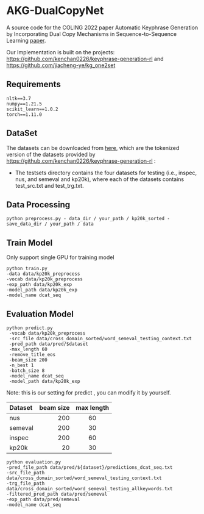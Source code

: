 # AKG-DualCopyNet

A source code for the COLING 2022 paper Automatic Keyphrase Generation by Incorporating Dual Copy
Mechanisms in Sequence-to-Sequence Learning [paper](https://aclanthology.org/2022.coling-1.204/).

Our Implementation is built on the projects:
https://github.com/kenchan0226/keyphrase-generation-rl and https://github.com/jiacheng-ye/kg_one2set

## Requirements

```shell
nltk==3.7
numpy==1.21.5
scikit_learn==1.0.2
torch==1.11.0
```

## DataSet

The datasets can be downloaded
from [here](https://drive.google.com/file/d/1wDZjybrAThhLstVe_hh0fQmKgZbNQgB6/view?usp=sharing), which are the tokenized
version of the datasets provided
by https://github.com/kenchan0226/keyphrase-generation-rl :

* The testsets directory contains the four datasets for testing (i.e., inspec, nus, and semeval and kp20k), where each
  of the datasets contains test_src.txt and test_trg.txt.

## Data Processing

```shell
python preprocess.py - data_dir / your_path / kp20k_sorted - save_data_dir / your_path / data
```

## Train Model

Only support single GPU for training model

```shell
python train.py 
-data data/kp20k_preprocess  
-vocab data/kp20k_preprocess  
-exp_path data/kp20k_exp  
-model_path data/kp20k_exp  
-model_name dcat_seq
```

## Evaluation Model

```shell
python predict.py
 -vocab data/kp20k_preprocess
 -src_file data/cross_domain_sorted/word_semeval_testing_context.txt
 -pred_path data/pred/$dataset
 -max_length 60
 -remove_title_eos
 -beam_size 200
 -n_best 1
 -batch_size 8
 -model_name dcat_seq
 -model_path data/kp20k_exp
```

Note: this is our setting for predict , you can modify it by yourself.

| Dataset | beam size | max length |
|:--------|----------:|:----------:|
| nus     |       200 |     60     |
| semeval |       200 |     30     |
| inspec  |       200 |     60     |
| kp20k   |        20 |     30     |

```shell
python evaluation.py
-pred_file_path data/pred/${dataset}/predictions_dcat_seq.txt
-src_file_path data/cross_domain_sorted/word_semeval_testing_context.txt
-trg_file_path data/cross_domain_sorted/word_semeval_testing_allkeywords.txt
-filtered_pred_path data/pred/semeval
-exp_path data/pred/semeval
-model_name dcat_seq
```



